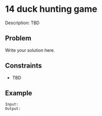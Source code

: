 # 14 duck hunting game

Description: TBD

## Problem

Write your solution here.

## Constraints

- TBD

## Example

```
Input:
Output:
```
